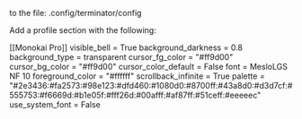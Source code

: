to the file: .config/terminator/config

Add a profile section with the following:

  [[Monokai Pro]]
    visible_bell = True
    background_darkness = 0.8
    background_type = transparent
    cursor_fg_color = "#ff9d00"
    cursor_bg_color = "#ff9d00"
    cursor_color_default = False
    font = MesloLGS NF 10
    foreground_color = "#ffffff"
    scrollback_infinite = True
    palette = "#2e3436:#fa2573:#98e123:#dfd460:#1080d0:#8700ff:#43a8d0:#d3d7cf:#555753:#f6669d:#b1e05f:#fff26d:#00afff:#af87ff:#51ceff:#eeeeec"
    use_system_font = False
